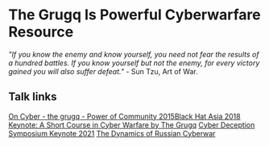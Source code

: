 # The Grugq Is Powerful Cyberwarfare Resource

_"If you know the enemy and know yourself, you need not fear the results of a hundred battles. If you know yourself but not the enemy, for every victory gained you will also suffer defeat."_ - Sun Tzu, Art of War.


## Talk links
[On Cyber - the grugq - Power of Community 2015](https://www.youtube.com/watch?v=qlk4JDOiivM)[Black Hat Asia 2018 Keynote: A Short Course in Cyber Warfare by The Grugq](https://www.youtube.com/watch?v=HXBrL-mdowY)
[Cyber Deception Symposium Keynote 2021](https://www.youtube.com/watch?v=zrCcTjUJ3eM)
[The Dynamics of Russian Cyberwar](https://www.youtube.com/watch?v=HXBrL-mdowY)
